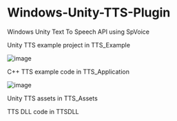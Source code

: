 # Windows-Unity-TTS-Plugin

Windows Unity Text To Speech API using SpVoice

Unity TTS example project in TTS_Example

![image](https://user-images.githubusercontent.com/86466517/126476917-ad189f21-09b5-4ab4-8c1d-e5a46e73c4a0.png)

C++ TTS example code in TTS_Application

![image](https://user-images.githubusercontent.com/86466517/126476893-bc7088ac-65da-4954-802c-29d3554c6f98.png)

Unity TTS assets in TTS_Assets

TTS DLL code in TTSDLL


